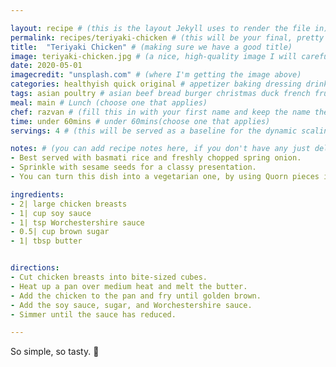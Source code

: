 ```yaml
---

layout: recipe # (this is the layout Jekyll uses to render the file in)
permalink: recipes/teriyaki-chicken # (this will be your final, pretty URL)
title:  "Teriyaki Chicken" # (making sure we have a good title)
image: teriyaki-chicken.jpg # (a nice, high-quality image I will carefully select for you)
date: 2020-05-01
imagecredit: "unsplash.com" # (where I'm getting the image above)
categories: healthyish quick original # appetizer baking dressing drink grill healthyish marinade oven pickling quick raw salad sandwich sauce snack soup
tags: asian poultry # asian beef bread burger christmas duck french fruit indian italian mexican nuts pasta pork poultry rice seafood thanksgiving vegetarian
meal: main # Lunch (choose one that applies)
chef: razvan # (fill this in with your first name and keep the name the same for all your recipes, since each chef has his own collection of recipes)
time: under 60mins # under 60mins(choose one that applies)
servings: 4 # (this will be served as a baseline for the dynamic scaling)

notes: # (you can add recipe notes here, if you don't have any just delete this whole section and it won't be processed)
- Best served with basmati rice and freshly chopped spring onion. 
- Sprinkle with sesame seeds for a classy presentation. 
- You can turn this dish into a vegetarian one, by using Quorn pieces instead of chicken breast. 

ingredients:
- 2| large chicken breasts 
- 1| cup soy sauce
- 1| tsp Worchestershire sauce 
- 0.5| cup brown sugar
- 1| tbsp butter


directions:
- Cut chicken breasts into bite-sized cubes.
- Heat up a pan over medium heat and melt the butter.
- Add the chicken to the pan and fry until golden brown. 
- Add the soy sauce, sugar, and Worchestershire sauce.
- Simmer until the sauce has reduced.

--- 
```

<!-- Below is the description, just write what you want or leave it empty 😁 -->
So simple, so tasty. 🔪 